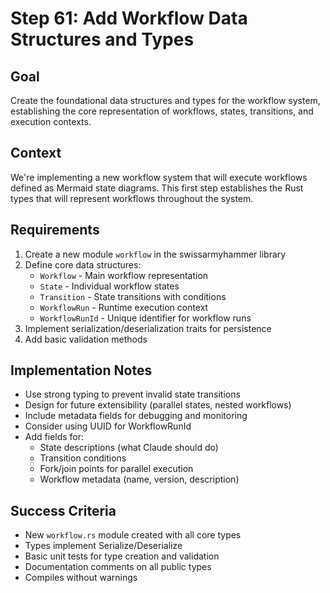 # Step 61: Add Workflow Data Structures and Types

## Goal
Create the foundational data structures and types for the workflow system, establishing the core representation of workflows, states, transitions, and execution contexts.

## Context
We're implementing a new workflow system that will execute workflows defined as Mermaid state diagrams. This first step establishes the Rust types that will represent workflows throughout the system.

## Requirements
1. Create a new module `workflow` in the swissarmyhammer library
2. Define core data structures:
   - `Workflow` - Main workflow representation
   - `State` - Individual workflow states
   - `Transition` - State transitions with conditions
   - `WorkflowRun` - Runtime execution context
   - `WorkflowRunId` - Unique identifier for workflow runs
3. Implement serialization/deserialization traits for persistence
4. Add basic validation methods

## Implementation Notes
- Use strong typing to prevent invalid state transitions
- Design for future extensibility (parallel states, nested workflows)
- Include metadata fields for debugging and monitoring
- Consider using UUID for WorkflowRunId
- Add fields for:
  - State descriptions (what Claude should do)
  - Transition conditions
  - Fork/join points for parallel execution
  - Workflow metadata (name, version, description)

## Success Criteria
- New `workflow.rs` module created with all core types
- Types implement Serialize/Deserialize
- Basic unit tests for type creation and validation
- Documentation comments on all public types
- Compiles without warnings